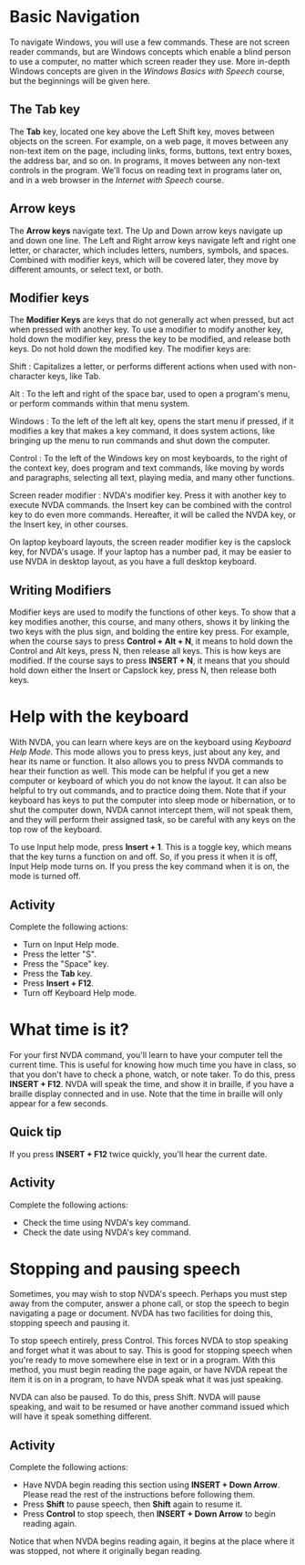 Basic Navigation
================

To navigate Windows, you will use a few commands. These are not screen
reader commands, but are Windows concepts which enable a blind person to
use a computer, no matter which screen reader they use. More in-depth
Windows concepts are given in the *Windows Basics with Speech* course,
but the beginnings will be given here.

The Tab key
-----------

The **Tab** key, located one key above the Left Shift key, moves between
objects on the screen. For example, on a web page, it moves between any
non-text item on the page, including links, forms, buttons, text entry
boxes, the address bar, and so on. In programs, it moves between any
non-text controls in the program. We'll focus on reading text in
programs later on, and in a web browser in the *Internet with Speech*
course.

Arrow keys
----------

The **Arrow keys** navigate text. The Up and Down arrow keys navigate up
and down one line. The Left and Right arrow keys navigate left and right
one letter, or character, which includes letters, numbers, symbols, and
spaces. Combined with modifier keys, which will be covered later, they
move by different amounts, or select text, or both.

Modifier keys
-------------

The **Modifier Keys** are keys that do not generally act when pressed,
but act when pressed with another key. To use a modifier to modify
another key, hold down the modifier key, press the key to be modified,
and release both keys. Do not hold down the modified key. The modifier
keys are:

Shift
:   Capitalizes a letter, or performs different actions when used with
    non-character keys, like Tab.

Alt
:   To the left and right of the space bar, used to open a program's
    menu, or perform commands within that menu system.

Windows
:   To the left of the left alt key, opens the start menu if pressed, if
    it modifies a key that makes a key command, it does system actions,
    like bringing up the menu to run commands and shut down the
    computer.

Control
:   To the left of the Windows key on most keyboards, to the right of
    the context key, does program and text commands, like moving by
    words and paragraphs, selecting all text, playing media, and many
    other functions.

Screen reader modifier
:   NVDA's modifier key. Press it with another key to execute NVDA
    commands. the Insert key can be combined with the control key to do
    even more commands. Hereafter, it will be called the NVDA key, or
    the Insert key, in other courses.

On laptop keyboard layouts, the screen reader modifier key is the
capslock key, for NVDA's usage. If your laptop has a number pad, it may
be easier to use NVDA in desktop layout, as you have a full desktop
keyboard.

Writing Modifiers
-----------------

Modifier keys are used to modify the functions of other keys. To show
that a key modifies another, this course, and many others, shows it by
linking the two keys with the plus sign, and bolding the entire key
press. For example, when the course says to press **Control + Alt + N**,
it means to hold down the Control and Alt keys, press N, then release
all keys. This is how keys are modified. If the course says to press
**INSERT + N**, it means that you should hold down either the Insert or
Capslock key, press N, then release both keys.

Help with the keyboard
======================

With NVDA, you can learn where keys are on the keyboard using *Keyboard
Help Mode*. This mode allows you to press keys, just about any key, and
hear its name or function. It also allows you to press NVDA commands to
hear their function as well. This mode can be helpful if you get a new
computer or keyboard of which you do not know the layout. It can also be
helpful to try out commands, and to practice doing them. Note that if
your keyboard has keys to put the computer into sleep mode or
hibernation, or to shut the computer down, NVDA cannot intercept them,
will not speak them, and they will perform their assigned task, so be
careful with any keys on the top row of the keyboard.

To use Input help mode, press **Insert + 1**. This is a toggle key,
which means that the key turns a function on and off. So, if you press
it when it is off, Input Help mode turns on. If you press the key
command when it is on, the mode is turned off.

Activity
--------

Complete the following actions:

-   Turn on Input Help mode.
-   Press the letter "S".
-   Press the "Space" key.
-   Press the **Tab** key.
-   Press **Insert + F12**.
-   Turn off Keyboard Help mode.

What time is it?
================

For your first NVDA command, you'll learn to have your computer tell the
current time. This is useful for knowing how much time you have in
class, so that you don't have to check a phone, watch, or note taker. To
do this, press **INSERT + F12**. NVDA will speak the time, and show it
in braille, if you have a braille display connected and in use. Note
that the time in braille will only appear for a few seconds.

Quick tip
---------

If you press **INSERT + F12** twice quickly, you'll hear the current
date.

Activity
--------

Complete the following actions:

-   Check the time using NVDA's key command.
-   Check the date using NVDA's key command.

Stopping and pausing speech
===========================

Sometimes, you may wish to stop NVDA's speech. Perhaps you must step
away from the computer, answer a phone call, or stop the speech to begin
navigating a page or document. NVDA has two facilities for doing this,
stopping speech and pausing it.

To stop speech entirely, press Control. This forces NVDA to stop
speaking and forget what it was about to say. This is good for stopping
speech when you're ready to move somewhere else in text or in a program.
With this method, you must begin reading the page again, or have NVDA
repeat the item it is on in a program, to have NVDA speak what it was
just speaking.

NVDA can also be paused. To do this, press Shift. NVDA will pause
speaking, and wait to be resumed or have another command issued which
will have it speak something different.

Activity
--------

Complete the following actions:

-   Have NVDA begin reading this section using **INSERT + Down Arrow**.
    Please read the rest of the instructions before following them.
-   Press **Shift** to pause speech, then **Shift** again to resume it.
-   Press **Control** to stop speech, then **INSERT + Down Arrow** to
    begin reading again.

Notice that when NVDA begins reading again, it begins at the place where
it was stopped, not where it originally began reading.
